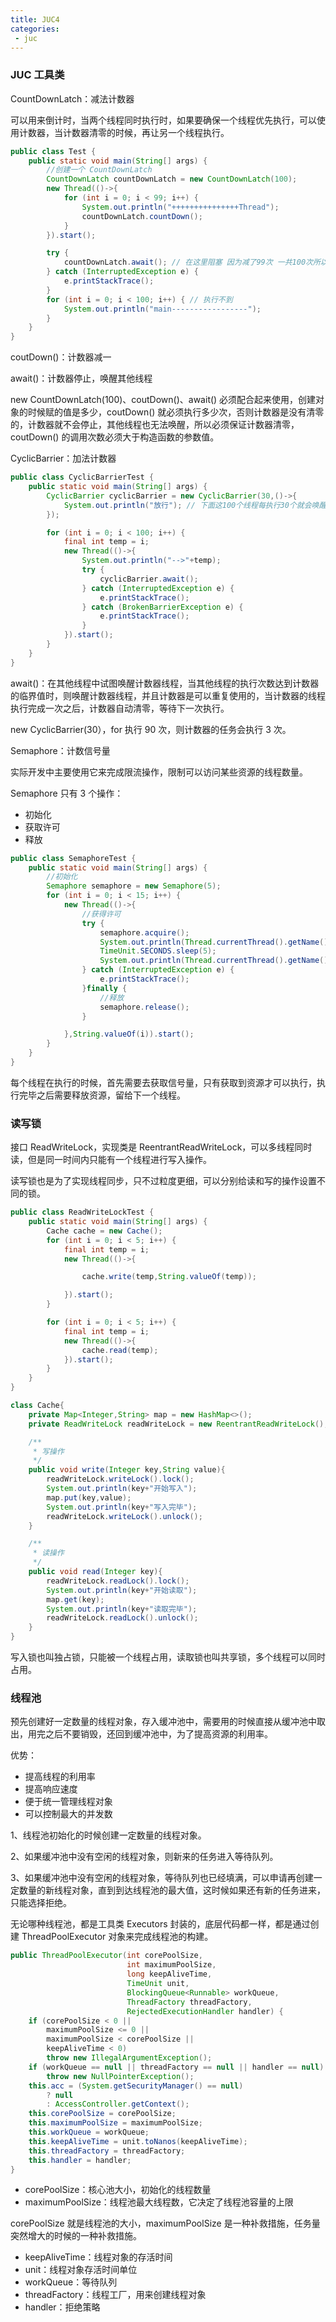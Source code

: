 ```yaml
---
title: JUC4
categories:
 - juc
---
```


### JUC 工具类

CountDownLatch：减法计数器

可以用来倒计时，当两个线程同时执行时，如果要确保一个线程优先执行，可以使用计数器，当计数器清零的时候，再让另一个线程执行。

```java
public class Test {
    public static void main(String[] args) {
        //创建一个 CountDownLatch
        CountDownLatch countDownLatch = new CountDownLatch(100);
        new Thread(()->{
            for (int i = 0; i < 99; i++) {
                System.out.println("+++++++++++++++Thread");
                countDownLatch.countDown();
            }
        }).start();

        try {
            countDownLatch.await(); // 在这里阻塞 因为减了99次 一共100次所以在这里阻塞下去
        } catch (InterruptedException e) {
            e.printStackTrace();
        }
        for (int i = 0; i < 100; i++) { // 执行不到
            System.out.println("main-----------------");
        }
    }
}
```

coutDown()：计数器减一

await()：计数器停止，唤醒其他线程

new CountDownLatch(100)、coutDown()、await() 必须配合起来使用，创建对象的时候赋的值是多少，coutDown() 就必须执行多少次，否则计数器是没有清零的，计数器就不会停止，其他线程也无法唤醒，所以必须保证计数器清零，coutDown() 的调用次数必须大于构造函数的参数值。

CyclicBarrier：加法计数器

```java
public class CyclicBarrierTest {
    public static void main(String[] args) {
        CyclicBarrier cyclicBarrier = new CyclicBarrier(30,()->{
            System.out.println("放行"); // 下面这100个线程每执行30个就会唤醒次线程，最后10个线程会阻塞
        });

        for (int i = 0; i < 100; i++) {
            final int temp = i;
            new Thread(()->{
                System.out.println("-->"+temp);
                try {
                    cyclicBarrier.await();
                } catch (InterruptedException e) {
                    e.printStackTrace();
                } catch (BrokenBarrierException e) {
                    e.printStackTrace();
                }
            }).start();
        }
    }
}
```

await()：在其他线程中试图唤醒计数器线程，当其他线程的执行次数达到计数器的临界值时，则唤醒计数器线程，并且计数器是可以重复使用的，当计数器的线程执行完成一次之后，计数器自动清零，等待下一次执行。

new CyclicBarrier(30），for 执行 90 次，则计数器的任务会执行 3 次。

Semaphore：计数信号量

实际开发中主要使用它来完成限流操作，限制可以访问某些资源的线程数量。

Semaphore 只有 3 个操作：

- 初始化
- 获取许可
- 释放

```java
public class SemaphoreTest {
    public static void main(String[] args) {
        //初始化
        Semaphore semaphore = new Semaphore(5);
        for (int i = 0; i < 15; i++) {
            new Thread(()->{
                //获得许可
                try {
                    semaphore.acquire();
                    System.out.println(Thread.currentThread().getName()+"进店购物");
                    TimeUnit.SECONDS.sleep(5);
                    System.out.println(Thread.currentThread().getName()+"出店");
                } catch (InterruptedException e) {
                    e.printStackTrace();
                }finally {
                    //释放
                    semaphore.release();
                }

            },String.valueOf(i)).start();
        }
    }
}
```

每个线程在执行的时候，首先需要去获取信号量，只有获取到资源才可以执行，执行完毕之后需要释放资源，留给下一个线程。

### 读写锁

接口 ReadWriteLock，实现类是 ReentrantReadWriteLock，可以多线程同时读，但是同一时间内只能有一个线程进行写入操作。

读写锁也是为了实现线程同步，只不过粒度更细，可以分别给读和写的操作设置不同的锁。

```java
public class ReadWriteLockTest {
    public static void main(String[] args) {
        Cache cache = new Cache();
        for (int i = 0; i < 5; i++) {
            final int temp = i;
            new Thread(()->{

                cache.write(temp,String.valueOf(temp));

            }).start();
        }

        for (int i = 0; i < 5; i++) {
            final int temp = i;
            new Thread(()->{
                cache.read(temp);
            }).start();
        }
    }
}

class Cache{
    private Map<Integer,String> map = new HashMap<>();
    private ReadWriteLock readWriteLock = new ReentrantReadWriteLock();

    /**
     * 写操作
     */
    public void write(Integer key,String value){
        readWriteLock.writeLock().lock();
        System.out.println(key+"开始写入");
        map.put(key,value);
        System.out.println(key+"写入完毕");
        readWriteLock.writeLock().unlock();
    }

    /**
     * 读操作
     */
    public void read(Integer key){
        readWriteLock.readLock().lock();
        System.out.println(key+"开始读取");
        map.get(key);
        System.out.println(key+"读取完毕");
        readWriteLock.readLock().unlock();
    }
}
```

写入锁也叫独占锁，只能被一个线程占用，读取锁也叫共享锁，多个线程可以同时占用。

### 线程池

预先创建好一定数量的线程对象，存入缓冲池中，需要用的时候直接从缓冲池中取出，用完之后不要销毁，还回到缓冲池中，为了提高资源的利用率。

优势：

- 提高线程的利用率
- 提高响应速度
- 便于统一管理线程对象
- 可以控制最大的并发数

1、线程池初始化的时候创建一定数量的线程对象。

2、如果缓冲池中没有空闲的线程对象，则新来的任务进入等待队列。

3、如果缓冲池中没有空闲的线程对象，等待队列也已经填满，可以申请再创建一定数量的新线程对象，直到到达线程池的最大值，这时候如果还有新的任务进来，只能选择拒绝。

无论哪种线程池，都是工具类 Executors 封装的，底层代码都一样，都是通过创建 ThreadPoolExecutor 对象来完成线程池的构建。

```java
public ThreadPoolExecutor(int corePoolSize,
                          int maximumPoolSize,
                          long keepAliveTime,
                          TimeUnit unit,
                          BlockingQueue<Runnable> workQueue,
                          ThreadFactory threadFactory,
                          RejectedExecutionHandler handler) {
    if (corePoolSize < 0 ||
        maximumPoolSize <= 0 ||
        maximumPoolSize < corePoolSize ||
        keepAliveTime < 0)
        throw new IllegalArgumentException();
    if (workQueue == null || threadFactory == null || handler == null)
        throw new NullPointerException();
    this.acc = (System.getSecurityManager() == null)
        ? null
        : AccessController.getContext();
    this.corePoolSize = corePoolSize;
    this.maximumPoolSize = maximumPoolSize;
    this.workQueue = workQueue;
    this.keepAliveTime = unit.toNanos(keepAliveTime);
    this.threadFactory = threadFactory;
    this.handler = handler;
}
```

- corePoolSize：核心池大小，初始化的线程数量
- maximumPoolSize：线程池最大线程数，它决定了线程池容量的上限

corePoolSize 就是线程池的大小，maximumPoolSize 是一种补救措施，任务量突然增大的时候的一种补救措施。

- keepAliveTime：线程对象的存活时间
- unit：线程对象存活时间单位
- workQueue：等待队列
- threadFactory：线程工厂，用来创建线程对象
- handler：拒绝策略

